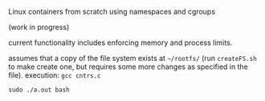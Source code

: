 Linux containers from scratch using namespaces and cgroups

(work in progress)

current functionality includes enforcing memory and process limits.

assumes that a copy of the file system exists at ```~/rootfs/``` (run ```createFS.sh``` to make create one, but requires some more changes as specified in the file).
execution:
```gcc cntrs.c```

```sudo ./a.out bash```
